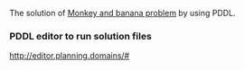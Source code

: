 The solution of [Monkey and banana problem](https://en.wikipedia.org/wiki/Monkey_and_banana_problem) by using PDDL.

### PDDL editor to run solution files
http://editor.planning.domains/#
